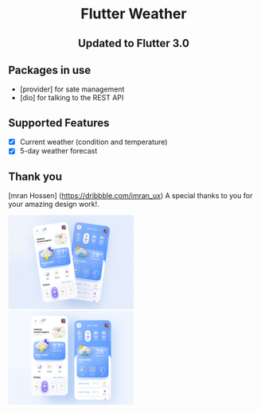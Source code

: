 <h1 align="center">Flutter Weather</h1>
<h2 align="center">Updated to Flutter 3.0</h2>

## Packages in use

- [provider] for sate management
- [dio] for talking to the REST API

## Supported Features

- [x] Current weather (condition and temperature)
- [x] 5-day weather forecast

## Thank you

[mran Hossen] (https://dribbble.com/imran_ux) A special thanks to you for your amazing design work!.

<img src="https://github.com/iamnhatjt/flutter_weather_app_hanoi/blob/main/screen_shot/first_design.png" alt="Flutter Weather App Preview" width=50% height=50%>
<img src="https://github.com/iamnhatjt/flutter_weather_app_hanoi/blob/main/screen_shot/sendcond_design.png" alt="Flutter Weather App Preview" width=50% height=50%>
